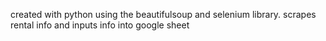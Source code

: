 created with python using the beautifulsoup and selenium library. scrapes rental info and inputs info into google sheet
